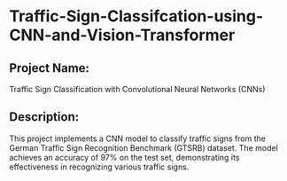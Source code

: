 # Traffic-Sign-Classifcation-using-CNN-and-Vision-Transformer
## Project Name: 
Traffic Sign Classification with Convolutional Neural Networks (CNNs)

## Description:

This project implements a CNN model to classify traffic signs from the German Traffic Sign Recognition Benchmark (GTSRB) dataset. The model achieves an accuracy of 97% on the test set, demonstrating its effectiveness in recognizing various traffic signs.
